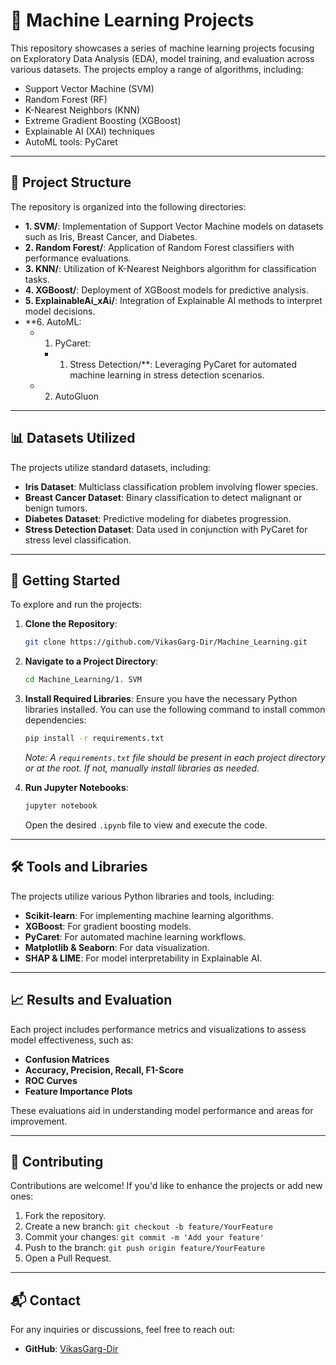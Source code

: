 # 🧠 Machine Learning Projects

This repository showcases a series of machine learning projects focusing on Exploratory Data Analysis (EDA), model training, and evaluation across various datasets. The projects employ a range of algorithms, including:

- Support Vector Machine (SVM)
- Random Forest (RF)
- K-Nearest Neighbors (KNN)
- Extreme Gradient Boosting (XGBoost)
- Explainable AI (XAI) techniques
- AutoML tools: PyCaret

---

## 📁 Project Structure

The repository is organized into the following directories:

- **1. SVM/**: Implementation of Support Vector Machine models on datasets such as Iris, Breast Cancer, and Diabetes.
- **2. Random Forest/**: Application of Random Forest classifiers with performance evaluations.
- **3. KNN/**: Utilization of K-Nearest Neighbors algorithm for classification tasks.
- **4. XGBoost/**: Deployment of XGBoost models for predictive analysis.
- **5. ExplainableAi_xAi/**: Integration of Explainable AI methods to interpret model decisions.
- **6. AutoML:
    - 1. PyCaret:
        - 1. Stress Detection/**: Leveraging PyCaret for automated machine learning in stress detection scenarios.
    - 2. AutoGluon

---

## 📊 Datasets Utilized

The projects utilize standard datasets, including:

- **Iris Dataset**: Multiclass classification problem involving flower species.
- **Breast Cancer Dataset**: Binary classification to detect malignant or benign tumors.
- **Diabetes Dataset**: Predictive modeling for diabetes progression.
- **Stress Detection Dataset**: Data used in conjunction with PyCaret for stress level classification.

---

## 🚀 Getting Started

To explore and run the projects:

1. **Clone the Repository**:
   ```bash
   git clone https://github.com/VikasGarg-Dir/Machine_Learning.git
   ```


2. **Navigate to a Project Directory**:
   ```bash
   cd Machine_Learning/1. SVM
   ```


3. **Install Required Libraries**:
   Ensure you have the necessary Python libraries installed. You can use the following command to install common dependencies:
   ```bash
   pip install -r requirements.txt
   ```

   *Note: A `requirements.txt` file should be present in each project directory or at the root. If not, manually install libraries as needed.*

4. **Run Jupyter Notebooks**:
   ```bash
   jupyter notebook
   ```

   Open the desired `.ipynb` file to view and execute the code.

---

## 🛠️ Tools and Libraries

The projects utilize various Python libraries and tools, including:

- **Scikit-learn**: For implementing machine learning algorithms.
- **XGBoost**: For gradient boosting models.
- **PyCaret**: For automated machine learning workflows.
- **Matplotlib & Seaborn**: For data visualization.
- **SHAP & LIME**: For model interpretability in Explainable AI.

---

## 📈 Results and Evaluation

Each project includes performance metrics and visualizations to assess model effectiveness, such as:

- **Confusion Matrices**
- **Accuracy, Precision, Recall, F1-Score**
- **ROC Curves**
- **Feature Importance Plots**

These evaluations aid in understanding model performance and areas for improvement.

---

## 🤝 Contributing

Contributions are welcome! If you'd like to enhance the projects or add new ones:

1. Fork the repository.
2. Create a new branch: `git checkout -b feature/YourFeature`
3. Commit your changes: `git commit -m 'Add your feature'`
4. Push to the branch: `git push origin feature/YourFeature`
5. Open a Pull Request.

---

## 📬 Contact

For any inquiries or discussions, feel free to reach out:

- **GitHub**: [VikasGarg-Dir](https://github.com/VikasGarg-Dir)
